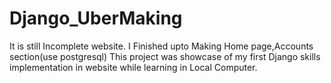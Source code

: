 # Django_UberMaking
It is still Incomplete website. I Finished upto Making Home page,Accounts section(use postgresql)
This project was showcase of my first Django skills implementation in website while learning in Local Computer.
